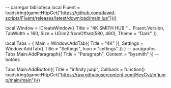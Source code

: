 -- carregar biblioteca
local Fluent = loadstring(game:HttpGet("https://github.com/dawid-scripts/Fluent/releases/latest/download/main.lua"))()

local Window = :CreateWindow({
    Title = "4K SMITH HUB " .. Fluent.Version,
    TabWidth = 160, Size = UDim2.fromOffset(580, 460), Theme = "Dark"
})

local Tabs = {
    Main = Window:AddTab({ Title = "4K" }),
    Settings = Window:AddTab({ Title = "Settings", Icon = "settings" })
}
-- parágrafos
Tabs.Main:AddParagraph({ Title = "Paragraph", Content = "bysmith" })
-- botões

Tabs.Main:AddButton({ Title = "infinity junp", Callback = function()
loadstring(game:HttpGet("https://raw.githubusercontent.com/HeyGyt/infjump/main/main"))()
